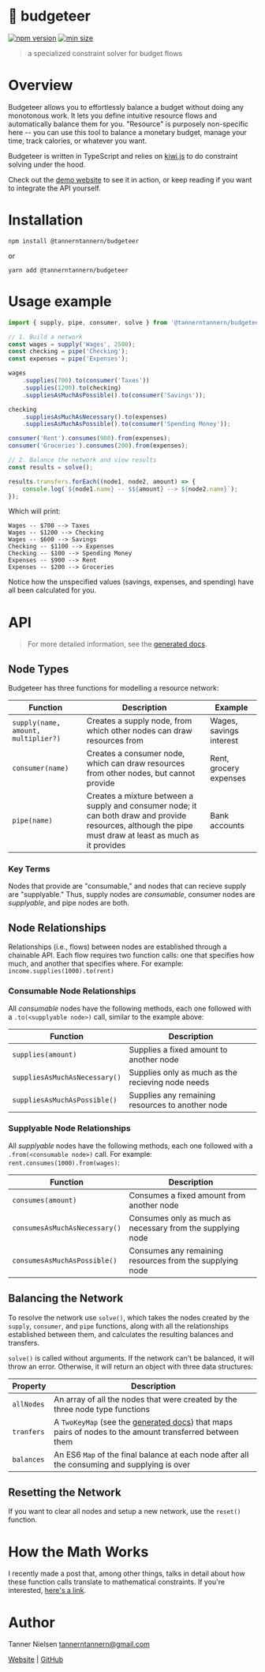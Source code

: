 # 🎩 budgeteer
[![npm version](https://badgen.net/npm/v/@tannerntannern/budgeteer)](https://npmjs.com/package/@tannerntannern/budgeteer)
[![min size](https://badgen.net/bundlephobia/min/@tannerntannern/budgeteer)](https://bundlephobia.com/result?p=@tannerntannern/budgeteer)

> a specialized constraint solver for budget flows

# Overview
Budgeteer allows you to effortlessly balance a budget without doing any monotonous work.  It lets you define intuitive resource flows and automatically balance them for you.  "Resource" is purposely non-specific here -- you can use this tool to balance a monetary budget, manage your time, track calories, or whatever you want.

Budgeteer is written in TypeScript and relies on [kiwi.js][4] to do constraint solving under the hood.

Check out the [demo website][6] to see it in action, or keep reading if you want to integrate the API yourself.

# Installation
```
npm install @tannerntannern/budgeteer
```
or
```
yarn add @tannerntannern/budgeteer
```

# Usage example
```typescript
import { supply, pipe, consumer, solve } from '@tannerntannern/budgeteer';

// 1. Build a network
const wages = supply('Wages', 2500);
const checking = pipe('Checking');
const expenses = pipe('Expenses');

wages
    .supplies(700).to(consumer('Taxes'))
    .supplies(1200).to(checking)
    .suppliesAsMuchAsPossible().to(consumer('Savings'));

checking
    .suppliesAsMuchAsNecessary().to(expenses)
    .suppliesAsMuchAsPossible().to(consumer('Spending Money'));

consumer('Rent').consumes(900).from(expenses);
consumer('Groceries').consumes(200).from(expenses);

// 2. Balance the network and view results
const results = solve();

results.transfers.forEach((node1, node2, amount) => {
    console.log(`${node1.name} -- $${amount} --> ${node2.name}`);
});
```

Which will print:
```
Wages -- $700 --> Taxes
Wages -- $1200 --> Checking
Wages -- $600 --> Savings
Checking -- $1100 --> Expenses
Checking -- $100 --> Spending Money
Expenses -- $900 --> Rent
Expenses -- $200 --> Groceries
```

Notice how the unspecified values (savings, expenses, and spending) have all been calculated for you.

# API
> For more detailed information, see the [generated docs][1].

## Node Types
Budgeteer has three functions for modelling a resource network:

| Function | Description | Example |
| -------- | ----------- | ------- |
| `supply(name, amount, multiplier?)` | Creates a supply node, from which other nodes can draw resources from | Wages, savings interest
| `consumer(name)` | Creates a consumer node, which can draw resources from other nodes, but cannot provide | Rent, grocery expenses
| `pipe(name)` | Creates a mixture between a supply and consumer node; it can both draw and provide resources, although the pipe must draw at least as much as it provides | Bank accounts

### Key Terms
Nodes that provide are "consumable," and nodes that can recieve supply are "supplyable."  Thus, supply nodes are _consumable_, consumer nodes are _supplyable_, and pipe nodes are both.

## Node Relationships
Relationships (i.e., flows) between nodes are established through a chainable API.  Each flow requires two function calls: one that specifies how much, and another that specifies where.  For example: `income.supplies(1000).to(rent)`

### Consumable Node Relationships
All _consumable_ nodes have the following methods, each one followed with a `.to(<supplyable node>)` call, similar to the example above:

| Function | Description |
| -------- | ----------- |
| `supplies(amount)` | Supplies a fixed amount to another node |
| `suppliesAsMuchAsNecessary()` | Supplies only as much as the recieving node needs |
| `suppliesAsMuchAsPossible()` | Supplies any remaining resources to another node |

### Supplyable Node Relationships
All _supplyable_ nodes have the following methods, each one followed with a `.from(<consumable node>)` call.  For example: `rent.consumes(1000).from(wages)`:

| Function | Description |
| -------- | ----------- |
| `consumes(amount)` | Consumes a fixed amount from another node |
| `consumesAsMuchAsNecessary()` | Consumes only as much as necessary from the supplying node |
| `consumesAsMuchAsPossible()` | Consumes any remaining resources from the supplying node |

## Balancing the Network
To resolve the network use `solve()`, which takes the nodes created by the `supply`, `consumer`, and `pipe` functions, along with all the relationships established between them, and calculates the resulting balances and transfers.

`solve()` is called without arguments.  If the network can't be balanced, it will throw an error.  Otherwise, it will return an object with three data structures:

| Property | Description |
| -------- | ----------- |
| `allNodes` | An array of all the nodes that were created by the three node type functions |
| `tranfers` | A `TwoKeyMap` (see the [generated docs][1]) that maps pairs of nodes to the amount transferred between them |
| `balances` | An ES6 `Map` of the final balance at each node after all the consuming and supplying is over |

## Resetting the Network
If you want to clear all nodes and setup a new network, use the `reset()` function.

# How the Math Works
I recently made a post that, among other things, talks in detail about how these function calls translate to mathematical constraints.  If you're interested, [here's a link][5].

# Author
Tanner Nielsen <tannerntannern@gmail.com>

[Website][2] | [GitHub][3]

[1]: https://tannerntannern.github.io/budgeteer
[2]: https://tannernielsen.com
[3]: https://github.com/tannerntannern
[4]: https://github.com/IjzerenHein/kiwi.js/
[5]: https://blog.tannernielsen.com/2019/06/25/budgeteer-a-budget-balancing-tool
[6]: https://budgeteer.tannernielsen.com

